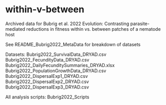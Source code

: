 # within-v-between
Archived data for Bubrig et al. 2022 Evolution: Contrasting parasite-mediated reductions in fitness within vs. between patches of a nematode host

See README_Bubrig2022_MetaData for breakdown of datasets

Datasets:
  Bubrig2022_SurvivalData_DRYAD.csv
  Bubrig2022_FecundityData_DRYAD.csv
    Bubrig2022_DailyFecunditySummaries_DRYAD.xlsx
  Bubrig2022_PopulationGrowthData_DRYAD.csv
  Bubrig2022_DispersalExp1_DRYAD.csv
  Bubrig2022_DispersalExp2_DRYAD.csv
  Bubrig2022_DispersalExp3_DRYAD.csv
  
All analysis scripts:
  Bubrig2022_Scripts
